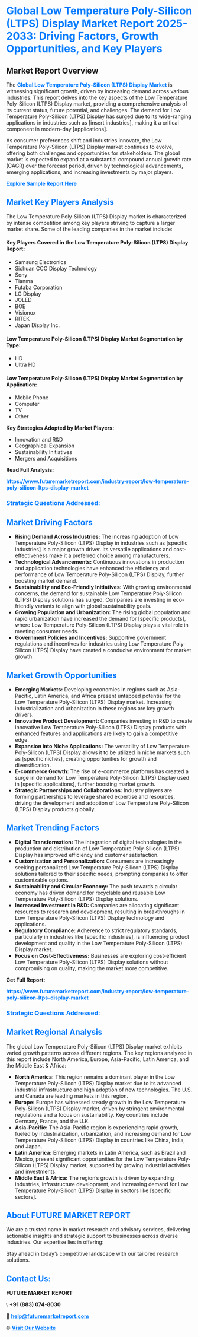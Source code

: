 <h1 style="color: #007BFF;">Global Low Temperature Poly-Silicon (LTPS) Display Market Report 2025-2033: Driving Factors, Growth Opportunities, and Key Players</h1>

<section id="overview">
<h2>Market Report Overview</h2>
<p>The <a href="https://www.futuremarketreport.com/industry-report/low-temperature-poly-silicon-ltps-display-market" style="color: #007BFF; text-decoration: none;"><strong>Global Low Temperature Poly-Silicon (LTPS) Display Market</strong></a> is witnessing significant growth, driven by increasing demand across various industries. This report delves into the key aspects of the Low Temperature Poly-Silicon (LTPS) Display market, providing a comprehensive analysis of its current status, future potential, and challenges. The demand for Low Temperature Poly-Silicon (LTPS) Display has surged due to its wide-ranging applications in industries such as [insert industries], making it a critical component in modern-day [applications].</p>
<p>As consumer preferences shift and industries innovate, the Low Temperature Poly-Silicon (LTPS) Display market continues to evolve, offering both challenges and opportunities for stakeholders. The global market is expected to expand at a substantial compound annual growth rate (CAGR) over the forecast period, driven by technological advancements, emerging applications, and increasing investments by major players.</p>
</section>

<section id="overview">
<p><a href="https://www.futuremarketreport.com/request-sample/reportId=81579" style="color: #007BFF; text-decoration: none;"><strong>Explore Sample Report Here</strong></a></p>
</section>

<section id="key-players">
<h2 style="color: #007BFF;">Market Key Players Analysis</h2>
<p>The Low Temperature Poly-Silicon (LTPS) Display market is characterized by intense competition among key players striving to capture a larger market share. Some of the leading companies in the market include:</p>
<h4>Key Players Covered in the Low Temperature Poly-Silicon (LTPS) Display Report:</h4>
<ul><li>Samsung Electronics</li><li>Sichuan CCO Display Technology</li><li>Sony</li><li>Tianma</li><li>Futaba Corporation</li><li>LG Display</li><li>JOLED</li><li>BOE</li><li>Visionox</li><li>RITEK</li><li>Japan Display Inc.</li></ul>
<h4>Low Temperature Poly-Silicon (LTPS) Display Market Segmentation by Type:</h4>
<ul><li>HD</li><li>Ultra HD</li></ul>

<h4>Low Temperature Poly-Silicon (LTPS) Display Market Segmentation by Application:</h4>
<ul><li>Mobile Phone</li><li>Computer</li><li>TV</li><li>Other</li></ul>
<p><strong>Key Strategies Adopted by Market Players:</strong></p>
<ul>
<li>Innovation and R&D</li>
<li>Geographical Expansion</li>
<li>Sustainability Initiatives</li>
<li>Mergers and Acquisitions</li>
</ul>
</section>

<section>
<p><strong>Read Full Analysis: </strong></p><a href="https://www.futuremarketreport.com/industry-report/low-temperature-poly-silicon-ltps-display-market" style="color: #007BFF; text-decoration: none;"><strong>https://www.futuremarketreport.com/industry-report/low-temperature-poly-silicon-ltps-display-market</strong></a>
<h3 style="color: #007BFF;">Strategic Questions Addressed:</h3>
</section>

<section id="driving-factors">
<h2 style="color: #007BFF;">Market Driving Factors</h2>
<ul>
<li><strong>Rising Demand Across Industries:</strong> The increasing adoption of Low Temperature Poly-Silicon (LTPS) Display in industries such as [specific industries] is a major growth driver. Its versatile applications and cost-effectiveness make it a preferred choice among manufacturers.</li>
<li><strong>Technological Advancements:</strong> Continuous innovations in production and application technologies have enhanced the efficiency and performance of Low Temperature Poly-Silicon (LTPS) Display, further boosting market demand.</li>
<li><strong>Sustainability and Eco-Friendly Initiatives:</strong> With growing environmental concerns, the demand for sustainable Low Temperature Poly-Silicon (LTPS) Display solutions has surged. Companies are investing in eco-friendly variants to align with global sustainability goals.</li>
<li><strong>Growing Population and Urbanization:</strong> The rising global population and rapid urbanization have increased the demand for [specific products], where Low Temperature Poly-Silicon (LTPS) Display plays a vital role in meeting consumer needs.</li>
<li><strong>Government Policies and Incentives:</strong> Supportive government regulations and incentives for industries using Low Temperature Poly-Silicon (LTPS) Display have created a conducive environment for market growth.</li>
</ul>
</section>

<section id="growth-opportunities">
<h2 style="color: #007BFF;">Market Growth Opportunities</h2>
<ul>
<li><strong>Emerging Markets:</strong> Developing economies in regions such as Asia-Pacific, Latin America, and Africa present untapped potential for the Low Temperature Poly-Silicon (LTPS) Display market. Increasing industrialization and urbanization in these regions are key growth drivers.</li>
<li><strong>Innovative Product Development:</strong> Companies investing in R&D to create innovative Low Temperature Poly-Silicon (LTPS) Display products with enhanced features and applications are likely to gain a competitive edge.</li>
<li><strong>Expansion into Niche Applications:</strong> The versatility of Low Temperature Poly-Silicon (LTPS) Display allows it to be utilized in niche markets such as [specific niches], creating opportunities for growth and diversification.</li>
<li><strong>E-commerce Growth:</strong> The rise of e-commerce platforms has created a surge in demand for Low Temperature Poly-Silicon (LTPS) Display used in [specific applications], further boosting market growth.</li>
<li><strong>Strategic Partnerships and Collaborations:</strong> Industry players are forming partnerships to leverage shared expertise and resources, driving the development and adoption of Low Temperature Poly-Silicon (LTPS) Display products globally.</li>
</ul>
</section>

<section id="trending-factors">
<h2 style="color: #007BFF;">Market Trending Factors</h2>
<ul>
<li><strong>Digital Transformation:</strong> The integration of digital technologies in the production and distribution of Low Temperature Poly-Silicon (LTPS) Display has improved efficiency and customer satisfaction.</li>
<li><strong>Customization and Personalization:</strong> Consumers are increasingly seeking personalized Low Temperature Poly-Silicon (LTPS) Display solutions tailored to their specific needs, prompting companies to offer customizable options.</li>
<li><strong>Sustainability and Circular Economy:</strong> The push towards a circular economy has driven demand for recyclable and reusable Low Temperature Poly-Silicon (LTPS) Display solutions.</li>
<li><strong>Increased Investment in R&D:</strong> Companies are allocating significant resources to research and development, resulting in breakthroughs in Low Temperature Poly-Silicon (LTPS) Display technology and applications.</li>
<li><strong>Regulatory Compliance:</strong> Adherence to strict regulatory standards, particularly in industries like [specific industries], is influencing product development and quality in the Low Temperature Poly-Silicon (LTPS) Display market.</li>
<li><strong>Focus on Cost-Effectiveness:</strong> Businesses are exploring cost-efficient Low Temperature Poly-Silicon (LTPS) Display solutions without compromising on quality, making the market more competitive.</li>
</ul>
</section>

<section>
<p><strong>Get Full Report: </strong></p><a href="https://www.futuremarketreport.com/industry-report/low-temperature-poly-silicon-ltps-display-market" style="color: #007BFF; text-decoration: none;"><strong>https://www.futuremarketreport.com/industry-report/low-temperature-poly-silicon-ltps-display-market</strong></a>
<h3 style="color: #007BFF;">Strategic Questions Addressed:</h3>
</section>


<section id="regional-analysis">
<h2 style="color: #007BFF;">Market Regional Analysis</h2>
<p>The global Low Temperature Poly-Silicon (LTPS) Display market exhibits varied growth patterns across different regions. The key regions analyzed in this report include North America, Europe, Asia-Pacific, Latin America, and the Middle East & Africa:</p>
<ul>
<li><strong>North America:</strong> This region remains a dominant player in the Low Temperature Poly-Silicon (LTPS) Display market due to its advanced industrial infrastructure and high adoption of new technologies. The U.S. and Canada are leading markets in this region.</li>
<li><strong>Europe:</strong> Europe has witnessed steady growth in the Low Temperature Poly-Silicon (LTPS) Display market, driven by stringent environmental regulations and a focus on sustainability. Key countries include Germany, France, and the U.K.</li>
<li><strong>Asia-Pacific:</strong> The Asia-Pacific region is experiencing rapid growth, fueled by industrialization, urbanization, and increasing demand for Low Temperature Poly-Silicon (LTPS) Display in countries like China, India, and Japan.</li>
<li><strong>Latin America:</strong> Emerging markets in Latin America, such as Brazil and Mexico, present significant opportunities for the Low Temperature Poly-Silicon (LTPS) Display market, supported by growing industrial activities and investments.</li>
<li><strong>Middle East & Africa:</strong> The region’s growth is driven by expanding industries, infrastructure development, and increasing demand for Low Temperature Poly-Silicon (LTPS) Display in sectors like [specific sectors].</li>
</ul>
</section>

<footer>
<h2 style="color: #007BFF;">About FUTURE MARKET REPORT</h2>
<p>We are a trusted name in market research and advisory services, delivering actionable insights and strategic support to businesses across diverse industries. Our expertise lies in offering:</p>

<p>Stay ahead in today’s competitive landscape with our tailored research solutions.</p>

<h2 style="color: #007BFF;">Contact Us:</h2>
<p><strong>FUTURE MARKET REPORT</strong></p>
<p>📞 <strong>+91 (883) 074-8030</strong></p>
<p>📧 <strong><a href="mailto:help@futuremarketreport.com" style="color: #007BFF;">help@futuremarketreport.com</a></strong></p>
<p>🌐 <strong><a href="https://www.futuremarketreport.com/" style="color: #007BFF;">Visit Our Website</a></strong></p>
</footer>